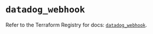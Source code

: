 # `datadog_webhook`

Refer to the Terraform Registry for docs: [`datadog_webhook`](https://registry.terraform.io/providers/datadog/datadog/3.57.0/docs/resources/webhook).
